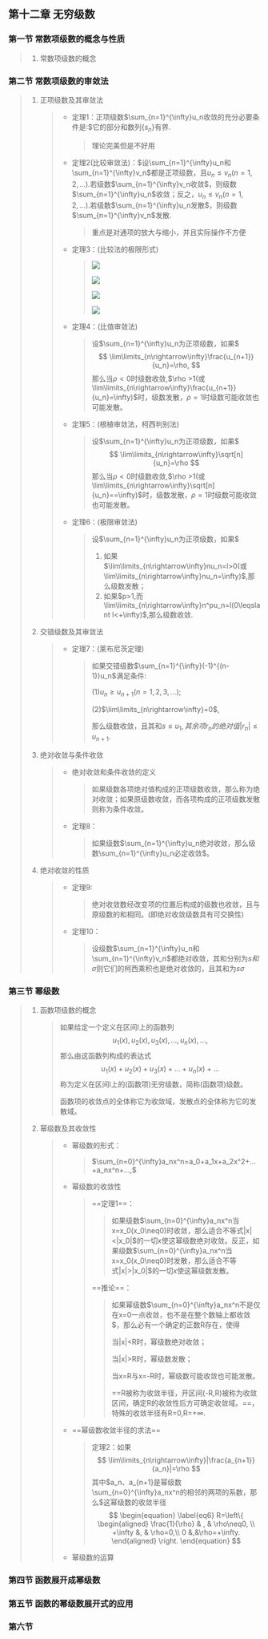 ## 第十二章 无穷级数

### 第一节 常数项级数的概念与性质

> 1. 常数项级数的概念

### 第二节 常数项级数的审敛法

> 1. 正项级数及其审敛法
>
>    > * 定理1：正项级数$\sum_{n=1}^{\infty}u_n收敛的充分必要条件是:$它的部分和数列$\{s_n\}$有界.
>    >
>    >   > 理论完美但是不好用
>    >
>    > * 定理2(比较审敛法)：$设\sum_{n=1}^{\infty}u_n和\sum_{n=1}^{\infty}v_n$都是正项级数，且$u_n\leqslant v_n(n=1,2,…).$若级数$\sum_{n=1}^{\infty}v_n收敛$，则级数$\sum_{n=1}^{\infty}u_n$收敛；反之，$u_n\leqslant v_n(n=1,2,…).$若级数$\sum_{n=1}^{\infty}u_n发散$，则级数$\sum_{n=1}^{\infty}v_n$发散.
>    >
>    >   > 重点是对通项的放大与缩小，并且实际操作不方便
>    >
>    > * 定理3：(比较法的极限形式)
>    >
>    >   > ![](https://cdn.jsdelivr.net/gh/lvcong-sys/note_book@master/16524299270201652429926240.png)
>    >   >
>    >   > ![](https://cdn.jsdelivr.net/gh/lvcong-sys/note_book@master/16524300789091652430078785.png)
>    >   >
>    >   > ![](https://cdn.jsdelivr.net/gh/lvcong-sys/note_book@master/16524310279091652431027368.png)
>    >   >
>    >   > ![](https://cdn.jsdelivr.net/gh/lvcong-sys/note_book@master/16524312519091652431251484.png)
>    >
>    > * 定理4：(比值审敛法)
>    >
>    >   > 设$\sum_{n=1}^{\infty}u_n为正项级数，如果$
>    >   > $$
>    >   > \lim\limits_{n\rightarrow\infty}\frac{u_{n+1}}{u_n}=\rho,
>    >   > $$
>    >   > 那么当$\rho<0$时级数收敛,$\rho >1(或\lim\limits_{n\rightarrow\infty}\frac{u_{n+1}}{u_n}=\infty)$时，级数发散，$\rho=1$时级数可能收敛也可能发散。
>    >
>    > * 定理5：(根植审敛法，柯西判别法)
>    >
>    >   > 设$\sum_{n=1}^{\infty}u_n为正项级数，如果$
>    >   > $$
>    >   > \lim\limits_{n\rightarrow\infty}\sqrt[n]{u_n}=\rho
>    >   > $$
>    >   > 那么当$\rho<0$时级数收敛,$\rho >1(或\lim\limits_{n\rightarrow\infty}\sqrt[n]{u_n}==\infty)$时，级数发散，$\rho=1$时级数可能收敛也可能发散。
>    >
>    > * 定理6：(极限审敛法)
>    >
>    >   > 设$\sum_{n=1}^{\infty}u_n为正项级数，如果$
>    >   >
>    >   > 1. 如果$\lim\limits_{n\rightarrow\infty}nu_n=l>0(或\lim\limits_{n\rightarrow\infty}nu_n=\infty)$,那么级数发散；
>    >   > 2. 如果$p>1,而\lim\limits_{n\rightarrow\infty}n^pu_n=l(0\leqslant l<+\infty)$,那么级数收敛.
>
> 2. 交错级数及其审敛法
>
>    > * 定理7：(莱布尼茨定理)
>    >
>    >   > 如果交错级数$\sum_{n=1}^{\infty}(-1)^{(n-1)}u_n$满足条件:
>    >   >
>    >   > (1)$u_n\geqslant u_{n+1}(n=1,2,3,…)$;
>    >   >
>    >   > (2)$\lim\limits_{n\rightarrow\infty}=0$,
>    >   >
>    >   > 那么级数收敛，且其和$s\leqslant u_1,其余项r_n的绝对值|r_n|\leqslant u_{n+1}$.
>
> 3. 绝对收敛与条件收敛
>
>    > * 绝对收敛和条件收敛的定义
>    >
>    >   > 如果级数各项绝对值构成的正项级数收敛，那么称为绝对收敛；如果原级数收敛，而各项构成的正项级数发散则称为条件收敛。
>    >   
>    > * 定理8：
>    >
>    >   > 如果级数$\sum_{n=1}^{\infty}u_n绝对收敛，那么级数\sum_{n=1}^{\infty}u_n必定收敛$。
>
> 4. 绝对收敛的性质
>
>    > * 定理9:
>    >
>    >   > 绝对收敛数经改变项的位置后构成的级数也收敛，且与原级数的和相同。(即绝对收敛级数具有可交换性)
>    >   
>    > * 定理10：
>    >
>    >   > 设级数$\sum_{n=1}^{\infty}u_n和\sum_{n=1}^{\infty}v_n$都绝对收敛，其和分别为$s和\sigma$则它们的柯西乘积也是绝对收敛的，且其和为$s\sigma$

### 第三节 幂级数

> 1. 函数项级数的概念
>
>    > 如果给定一个定义在区间I上的函数列
>    > $$
>    > u_1(x),u_2(x),u_3(x),...,u_n(x),...,
>    > $$
>    > 那么由这函数列构成的表达式
>    > $$
>    > u_1(x)+u_2(x)+u_3(x)+...+u_n(x)+...
>    > $$
>    > 称为定义在区间I上的(函数项)无穷级数，简称(函数项)级数。
>    >
>    > 函数项的收敛点的全体称它为收敛域，发散点的全体称为它的发散域。
>
> 2. 幂级数及其收敛性
>
>    > * 幂级数的形式：
>    >
>    >   > $\sum_{n=0}^{\infty}a_nx^n=a_0+a_1x+a_2x^2+...+a_nx^n+...,$
>    >
>    > * 幂级数的收敛性
>    >
>    >   > ==定理1==：
>    >   >
>    >   > > 如果级数$\sum_{n=0}^{\infty}a_nx^n当x=x_0(x_0\neq0)时收敛，那么适合不等式|x|<|x_0|$的一切$x$使这幂级数绝对收敛。反正，如果级数$\sum_{n=0}^{\infty}a_nx^n当x=x_0(x_0\neq0)时发散，那么适合不等式|x|>|x_0|$的一切$x$使这幂级数发散。
>    >   >
>    >   > ==推论==：
>    >   >
>    >   > > 如果幂级数$\sum_{n=0}^{\infty}a_nx^n不是仅在x=0一点收敛，也不是在整个数轴上都收敛$，那么必有一个确定的正数R存在，使得
>    >   > >
>    >   > > 当|x|<R时，幂级数绝对收敛；
>    >   > >
>    >   > > 当|x|>R时，幂级数发散；
>    >   > >
>    >   > > 当x=R与x=-R时，幂级数可能收敛也可能发散。
>    >   > >
>    >   > > ==R被称为收敛半径，开区间(-R,R)被称为收敛区间，确定R的收敛性后方可确定收敛域。==，特殊的收敛半径有R=0,R=$+\infty$.
>    >
>    > * ==幂级数收敛半径的求法==
>    >
>    >   > 定理2：如果
>    >   > $$
>    >   > \lim\limits_{n\rightarrow\infty}|\frac{a_{n+1}}{a_n}|=\rho
>    >   > $$
>    >   > 其中$a_n、a_{n+1}是幂级数\sum_{n=0}^{\infty}a_nx^n的相邻的两项的系数，那么$这幂级数的收敛半径
>    >   > $$
>    >   > \begin{equation}
>    >   > \label{eq6}
>    >   > R=\left\{
>    >   > \begin{aligned}
>    >   > \frac{1}{\rho} & , & \rho\neq0, \\
>    >   > +\infty &, & \rho=0,\\
>    >   > 0 &,&\rho=+\infty.
>    >   > \end{aligned}
>    >   > \right.
>    >   > \end{equation}
>    >   > $$
>    >
>    > * 幂级数的运算

### 第四节 函数展开成幂级数

### 第五节 函数的幂级数展开式的应用

### 第六节

 